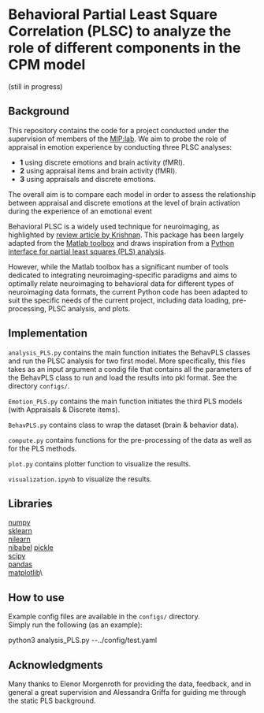 # Behavioral Partial Least Square Correlation (PLSC) to analyze the role of different components in the CPM model
(still in progress)
## Background

This repository contains the code  for a project conducted under the supervision of members of the [MIP:lab](https://miplab.epfl.ch/).
We aim to probe the role of appraisal in emotion experience by conducting three PLSC analyses:
- **1** using discrete emotions and brain activity (fMRI).
- **2** using appraisal items and brain activity (fMRI).
- **3** using appraisals and discrete emotions. 

The overall aim is to compare each model in order to assess the relationship between appraisal and discrete emotions at the level of brain activation during the experience of an emotional event


Behavioral PLSC is a widely used technique for neuroimaging, as highlighted by [review article by Krishnan](https://pubmed.ncbi.nlm.nih.gov/20656037/). This package has been largely adapted from the [Matlab toolbox](https://github.com/valkebets/myPLS-1) and draws inspiration from a [Python interface for partial least squares (PLS) analysis](https://github.com/valkebets/myPLS-1).

However, while the Matlab toolbox has a significant number of tools dedicated to integrating neuroimaging-specific paradigms and aims to optimally relate neuroimaging to behavioral data for different types of neuroimaging data formats, the current Python code has been adapted to suit the specific needs of the current project, including data loading, pre-processing, PLSC analysis, and plots. 

## Implementation
`analysis_PLS.py` contains the main function initiates the BehavPLS classes and run the PLSC analysis for two first model. More specifically, this files takes as an input argument a condig file that contains all the parameters of the BehavPLS class to run and load the results into pkl format. See the directory `configs/`. 

`Emotion_PLS.py` contains the main function initiates the third PLS models (with Appraisals & Discrete items). 

`BehavPLS.py` contains class  to wrap the dataset (brain & behavior data). 


`compute.py` contains functions for the pre-processing of the data as well as for the PLS methods.

`plot.py` contains plotter function to visualize the results.

`visualization.ipynb` to visualize the results.

## Libraries
[numpy](https://numpy.org/)\
[sklearn](https://scikit-learn.org/stable/)\
[nilearn](https://nilearn.github.io/stable/index.html)\
[nibabel](https://nipy.org/nibabel/)
[pickle](https://docs.python.org/3/library/pickle.html)\
[scipy](https://scipy.org/)\
[pandas](https://pandas.pydata.org/)\
[matplotlib](https://matplotlib.org/stable/api/_as_gen/matplotlib.pyplot.plot.html)\

## How to use
Example config files are available in the `configs/` directory.\
Simply run the following (as an example):

python3 analysis_PLS.py --../config/test.yaml


## Acknowledgments
Many thanks to Elenor Morgenroth for providing the data, feedback, and in general a great supervision and Alessandra Griffa for guiding me through the static PLS background.
